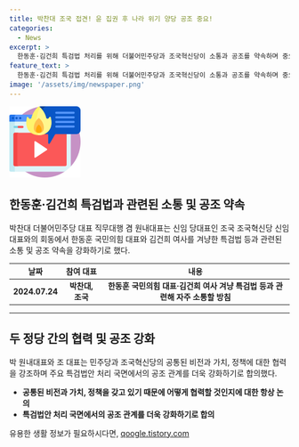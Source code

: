 ```yaml
---
title: 박찬대 조국 접견! 윤 집권 후 나라 위기 양당 공조 중요!
categories:
  - News
excerpt: >
  한동훈·김건희 특검법 처리를 위해 더불어민주당과 조국혁신당이 소통과 공조를 약속하며 중요한 국면에서 협력할 것으로 보인다. 박찬대 원내대표는 국민의 총선 명령에 따라 야당의 역할이 중요하다며 협치와 균형 중요성을 강조하였고, 조국 대표는 협력 관계를 유지해야 된다고 밝혔다. 이에 두 정당은 특검법 처리를 위해 긴밀한 협력을 이어가고 있다.
feature_text: >
  한동훈·김건희 특검법 처리를 위해 더불어민주당과 조국혁신당이 소통과 공조를 약속하며 중요한 국면에서 협력할 것으로 보인다. 박찬대 원내대표는 국민의 총선 명령에 따라 야당의 역할이 중요하다며 협치와 균형 중요성을 강조하였고, 조국 대표는 협력 관계를 유지해야 된다고 밝혔다. 이에 두 정당은 특검법 처리를 위해 긴밀한 협력을 이어가고 있다.
image: '/assets/img/newspaper.png'
---
```


<p><img src="/assets/img/news.png" alt="rentncar 속보" /></p>

<h2 data-ke-size="size26">한동훈·김건희 특검법과 관련된 소통 및 공조 약속</h2>

<p data-ke-size="size16">박찬대 더불어민주당 대표 직무대행 겸 원내대표는 신임 당대표인 조국 조국혁신당 신임 대표와의 회동에서 한동훈 국민의힘 대표와 김건희 여사를 겨냥한 특검법 등과 관련된 소통 및 공조 약속을 강화하기로 했다.</p>

<table>
<thead>
<tr>
<th style="text-align: center; height: 17px;"><b>날짜</b></th>
<th style="text-align: center; height: 17px;"><b>참여 대표</b></th>
<th style="text-align: center; height: 17px;"><b>내용</b></th>
</tr>
</thead>
<tbody>
<tr>
<td style="text-align: center; height: 17px;"><b>2024.07.24</b></td>
<td style="text-align: center; height: 17px;"><b>박찬대, 조국</b></td>
<td style="text-align: center; height: 17px;"><b>한동훈 국민의힘 대표·김건희 여사 겨냥 특검법 등과 관련해 자주 소통할 방침</b></td>
</tr>
</tbody>
</table>

<hr>

<h2 data-ke-size="size26">두 정당 간의 협력 및 공조 강화</h2>

<p data-ke-size="size16">박 원내대표와 조 대표는 민주당과 조국혁신당의 공통된 비전과 가치, 정책에 대한 협력을 강조하며 주요 특검법안 처리 국면에서의 공조 관계를 더욱 강화하기로 합의했다.</p>

<ul>
<li><b>공통된 비전과 가치, 정책을 갖고 있기 때문에 어떻게 협력할 것인지에 대한 항상 논의</b></li>
<li><b>특검법안 처리 국면에서의 공조 관계를 더욱 강화하기로 합의</b></li>
</ul>

<p data-ke-size="size16"></p>
유용한 생활 정보가 필요하시다면, <a href="https://qoogle.tistory.com" rel="dofollow">qoogle.tistory.com</a>


